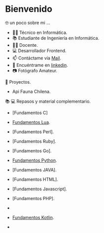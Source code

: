 # Bienvenido

🤓 un poco sobre mi ... 

 - 👨‍🎓 Técnico en Informática.
 - 📚 Estudiante de Ingeniería en Informática.
 - 👨‍🏫 Docente.
 - 💻 Desarrollador Frontend.
 - 📫 Contáctame vía [Mail](mailto:matias.munoz@drackdesign.cl).
 - 👤 Encuéntrame en [linkedin](https://www.linkedin.com/in/mmunozacevedo/). 
 - 📷 Fotógrafo Amateur.
 
:briefcase: Proyectos.
 - Api Fauna Chilena. 

📚 💻 Repasos y material complementario.
- [Fundamentos C] 
- [Fundamentos Lua](https://github.com/kmtkei/Fundamentos-Lua).
- [Fundamentos Perl].
- [Fundamentos Ruby].
- [Fundamentos Go].
- [Fundamentos Python](https://github.com/kmtkei/Fundamentos-Python).
- [Fundamentos JAVA].

- [Fundamentos HTML].
- [Fundamentos Javascript].
- [Fundamentos PHP].
- 
- [Fundamentos Kotlin](https://github.com/kmtkei/Fundamentos-Kotlin).
- 




